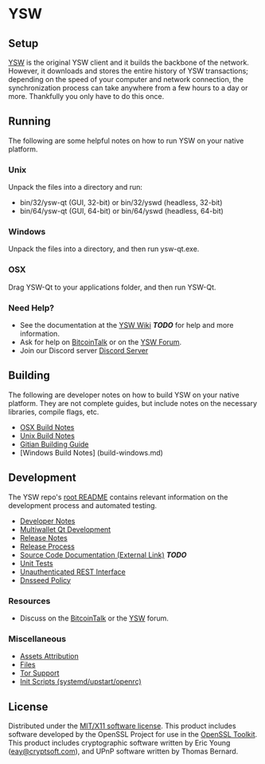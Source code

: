 YSW
=====================

Setup
---------------------
[YSW](http://yswnetwork.org/wallet) is the original YSW client and it builds the backbone of the network. However, it downloads and stores the entire history of YSW transactions; depending on the speed of your computer and network connection, the synchronization process can take anywhere from a few hours to a day or more. Thankfully you only have to do this once.

Running
---------------------
The following are some helpful notes on how to run YSW on your native platform.

### Unix

Unpack the files into a directory and run:

- bin/32/ysw-qt (GUI, 32-bit) or bin/32/yswd (headless, 32-bit)
- bin/64/ysw-qt (GUI, 64-bit) or bin/64/yswd (headless, 64-bit)

### Windows

Unpack the files into a directory, and then run ysw-qt.exe.

### OSX

Drag YSW-Qt to your applications folder, and then run YSW-Qt.

### Need Help?

* See the documentation at the [YSW Wiki](https://en.yswnetwork.org/wiki/Main_Page) ***TODO***
for help and more information.
* Ask for help on [BitcoinTalk](https://bitcointalk.org) or on the [YSW Forum](http://forum.yswnetwork.org/).
* Join our Discord server [Discord Server](https://discord.gg/S9adMgS)

Building
---------------------
The following are developer notes on how to build YSW on your native platform. They are not complete guides, but include notes on the necessary libraries, compile flags, etc.

- [OSX Build Notes](build-osx.md)
- [Unix Build Notes](build-unix.md)
- [Gitian Building Guide](gitian-building.md)
- [Windows Build Notes] (build-windows.md)

Development
---------------------
The YSW repo's [root README](https://github.com/YSW-Core/YSW/blob/master/README.md) contains relevant information on the development process and automated testing.

- [Developer Notes](developer-notes.md)
- [Multiwallet Qt Development](multiwallet-qt.md)
- [Release Notes](release-notes.md)
- [Release Process](release-process.md)
- [Source Code Documentation (External Link)](https://dev.visucore.com/bitcoin/doxygen/) ***TODO***
- [Unit Tests](unit-tests.md)
- [Unauthenticated REST Interface](REST-interface.md)
- [Dnsseed Policy](dnsseed-policy.md)


### Resources

* Discuss on the [BitcoinTalk](https://bitcointalk.org/index.php?topic=1262920.0) or the [YSW](http://forum.yswnetwork.org/) forum.

### Miscellaneous
- [Assets Attribution](assets-attribution.md)
- [Files](files.md)
- [Tor Support](tor.md)
- [Init Scripts (systemd/upstart/openrc)](init.md)

License
---------------------
Distributed under the [MIT/X11 software license](http://www.opensource.org/licenses/mit-license.php).
This product includes software developed by the OpenSSL Project for use in the [OpenSSL Toolkit](https://www.openssl.org/). This product includes
cryptographic software written by Eric Young ([eay@cryptsoft.com](mailto:eay@cryptsoft.com)), and UPnP software written by Thomas Bernard.
